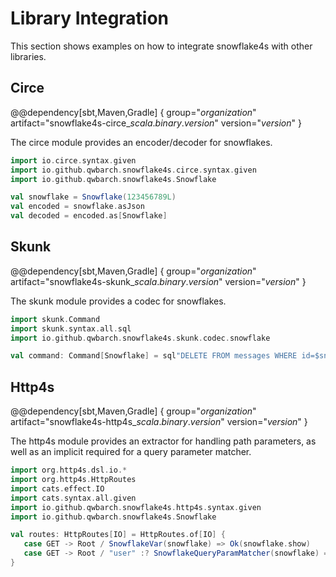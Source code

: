# Library Integration

This section shows examples on how to integrate snowflake4s with other libraries.

## Circe

@@dependency[sbt,Maven,Gradle] {
  group="$organization$"
  artifact="snowflake4s-circe_$scala.binary.version$"
  version="$version$"
}

The circe module provides an encoder/decoder for snowflakes.

```scala
import io.circe.syntax.given
import io.github.qwbarch.snowflake4s.circe.syntax.given
import io.github.qwbarch.snowflake4s.Snowflake

val snowflake = Snowflake(123456789L)
val encoded = snowflake.asJson
val decoded = encoded.as[Snowflake]
```

## Skunk

@@dependency[sbt,Maven,Gradle] {
  group="$organization$"
  artifact="snowflake4s-skunk_$scala.binary.version$"
  version="$version$"
}

The skunk module provides a codec for snowflakes.

```scala
import skunk.Command
import skunk.syntax.all.sql
import io.github.qwbarch.snowflake4s.skunk.codec.snowflake

val command: Command[Snowflake] = sql"DELETE FROM messages WHERE id=$snowflake".command
```

## Http4s

@@dependency[sbt,Maven,Gradle] {
  group="$organization$"
  artifact="snowflake4s-http4s_$scala.binary.version$"
  version="$version$"
}

The http4s module provides an extractor for handling path parameters, as well as an implicit required
for a query parameter matcher.

```scala
import org.http4s.dsl.io.*
import org.http4s.HttpRoutes
import cats.effect.IO
import cats.syntax.all.given
import io.github.qwbarch.snowflake4s.http4s.syntax.given
import io.github.qwbarch.snowflake4s.Snowflake

val routes: HttpRoutes[IO] = HttpRoutes.of[IO] {
   case GET -> Root / SnowflakeVar(snowflake) => Ok(snowflake.show)
   case GET -> Root / "user" :? SnowflakeQueryParamMatcher(snowflake) => Ok(snowflake.show)
}
```
